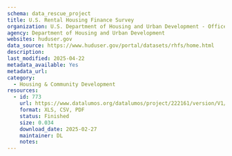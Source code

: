 ```yaml
---
schema: data_rescue_project 
title: U.S. Rental Housing Finance Survey
organization: U.S. Department of Housing and Urban Development - Office of Policy Development and Research
agency: Department of Housing and Urban Development
websites: huduser.gov
data_source: https://www.huduser.gov/portal/datasets/rhfs/home.html
description: 
last_modified: 2025-04-22
metadata_available: Yes
metadata_url: 
category:
  - Housing & Community Development 
resources:
  - id: 773
    url: https://www.datalumos.org/datalumos/project/222161/version/V1/view
    format: XLS, CSV, PDF
    status: Finished
    size: 0.034
    download_date: 2025-02-27
    maintainer: DL
    notes: 
---
```

